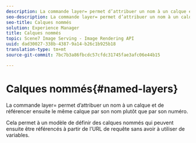 ```yaml
---
description: La commande layer= permet d’attribuer un nom à un calque et de référencer ensuite le même calque par son nom plutôt que par son numéro.
seo-description: La commande layer= permet d’attribuer un nom à un calque et de référencer ensuite le même calque par son nom plutôt que par son numéro.
seo-title: Calques nommés
solution: Experience Manager
title: Calques nommés
topic: Scene7 Image Serving - Image Rendering API
uuid: dad30027-338b-4387-9a14-b26c1b925b18
translation-type: tm+mt
source-git-commit: 7bc7b3a86fbcdc57cfdc31745fae3afc06e44b15

---
```



# Calques nommés{#named-layers}

La commande layer= permet d’attribuer un nom à un calque et de référencer ensuite le même calque par son nom plutôt que par son numéro.

Cela permet à un modèle de définir des calques nommés qui peuvent ensuite être référencés à partir de l’URL de requête sans avoir à utiliser de variables.
